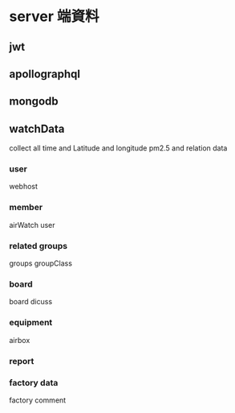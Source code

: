 # server 端資料

## jwt

## apollographql

## mongodb

## watchData

collect all time and Latitude and longitude pm2.5 and relation data

### user

webhost

### member

airWatch user

### related groups

groups
groupClass

### board

board dicuss

### equipment

airbox

### report

### factory data

factory
comment
